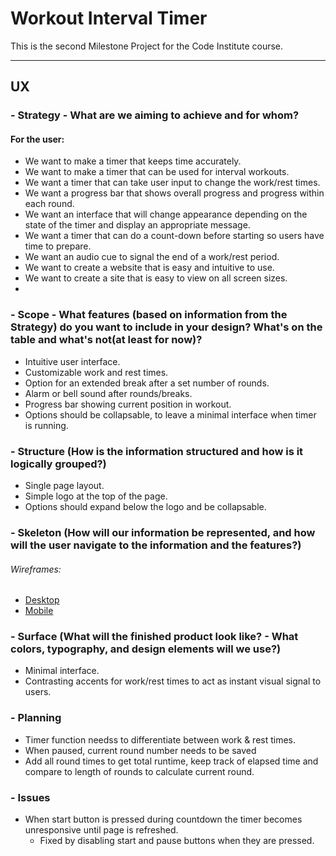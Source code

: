 # Workout Interval Timer
This is the second Milestone Project for the Code Institute course.

---

## UX

### - Strategy - What are we aiming to achieve and for whom?
#### For the user: 
- We want to make a timer that keeps time accurately.
- We want to make a timer that can be used for interval workouts.
- We want a timer that can take user input to change the work/rest times.
- We want a progress bar that shows overall progress and progress within each round.
- We want an interface that will change appearance depending on the state of the timer and display an appropriate message.
- We want a timer that can do a count-down before starting so users have time to prepare.
- We want an audio cue to signal the end of a work/rest period.
- We want to create a website that is easy and intuitive to use.
- We want to create a site that is easy to view on all screen sizes.
- 

### - Scope - What features (based on information from the Strategy) do you want to include in your design? What's on the table and what's not(at least for now)?
- Intuitive user interface.
- Customizable work and rest times.
- Option for an extended break after a set number of rounds.
- Alarm or bell sound after rounds/breaks.
- Progress bar showing current position in workout.
- Options should be collapsable, to leave a minimal interface when timer is running.

### - Structure (How is the information structured and how is it logically grouped?)
- Single page layout.
- Simple logo at the top of the page.
- Options should expand below the logo and be collapsable.

### - Skeleton (How will our information be represented, and how will the user navigate to the information and the features?)
###### Wireframes:
- [Desktop](wireframes/desktop.png)
- [Mobile](wireframes/mobile.png)

### - Surface (What will the finished product look like? - What colors, typography, and design elements will we use?)
- Minimal interface.
- Contrasting accents for work/rest times to act as instant visual signal to users.


### - Planning
 - Timer function needss to differentiate between work & rest times.
 - When paused, current round number needs to be saved
 - Add all round times to get total runtime, keep track of elapsed time and compare to length of rounds to calculate current round.

### - Issues
 - When start button is pressed during countdown the timer becomes unresponsive until page is refreshed.
   - Fixed by disabling start and pause buttons when they are pressed.